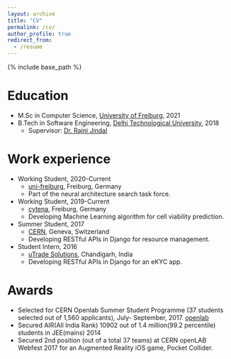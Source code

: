 ```yaml
---
layout: archive
title: "CV"
permalink: /cv/
author_profile: true
redirect_from:
  - /resume
---
```


{% include base_path %}

Education
======
* M.Sc in Computer Science, [University of Freiburg](https://www.tf.uni-freiburg.de/en), 2021
  <!-- * Supervisor: [Prof. Huanqing Feng](https://est.ustc.edu.cn/4644/list.htm) and [Prof. Zidong Wang](http://people.brunel.ac.uk/~csstzzw/) -->
* B.Tech in Software Engineering, [Delhi Technological University](http://http://dtu.ac.in/), 2018
  * Supervisor: [Dr. Rajni Jindal](http://www.dtu.ac.in/Web/Departments/CSE/faculty/rajnijindal.php)  

Work experience
======
* Working Student, 2020-Current
  * [uni-freiburg](https://ml.informatik.uni-freiburg.de), Freiburg, Germany
  * Part of the neural architecture search task force.
* Working Student, 2019-Current
  * [cytena](https://www.cytena.com/home.html), Freiburg, Germany
  * Developing Machine Learning algorithm for cell viability prediction.
* Summer Student, 2017
  * [CERN](https://openlab.cern), Geneva, Switzerland
  * Developing RESTful APIs in Django for resource management.
* Student Intern, 2016
  * [uTrade Solutions](https://utradesolutions.com), Chandigarh, India
  * Developing RESTful APIs in Django for an eKYC app.

Awards
======
* Selected for CERN Openlab Summer Student Programme (37 students selected out of 1,560 applicants), July- September, 2017. [openlab](https://openlab.cern)
* Secured AIR(All India Rank) 10902 out of 1.4 million(99.2 percentile) students in JEE(mains) 2014
* Secured 2nd position (out of a total 37 teams) at CERN openLAB Webfest 2017 for an Augmented Reality iOS game,
Pocket Collider.
